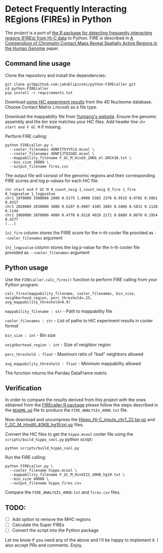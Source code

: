 # Detect Frequently Interacting REgions (FIREs) in Python

The project is a port of [the R package for detecting frequently interacting regions (FIREs) from Hi-C data](https://github.com/yycunc/FIREcaller) to Python. FIRE is described in [A Compendium of Chromatin Contact Maps Reveal Spatially Active Regions in the Human Genome](https://www.ncbi.nlm.nih.gov/pmc/articles/PMC5478386/) paper.

## Command line usage

Clone the repository and install the dependencies:
```
git clone git@github.com:jakublipinski/python-FIREcaller.git
cd python-FIREcaller
pip install -r requirements.txt
```

Download [some HiC experiment results](https://data.4dnucleome.org/browse/?experiments_in_set.biosample.biosource.individual.organism.name=human&experiments_in_set.experiment_type.display_title=in+situ+Hi-C&experimentset_type=replicate&type=ExperimentSetReplicate) from the 4D Nucleome database. Choose Contact Matrix (.mcool) as a file type.

Download the mappability file from [Yunjiang's website](http://enhancer.sdsc.edu/yunjiang/resources/genomic_features/). Ensure the genomic assembly and the bin size matches your HiC files. Add header line `chr start end F GC M` if missing.

Perform FIRE calling:
```
python FIREcaller.py \
  --cooler_filenames 4DNFIT5YVTLO.mcool \
  --cooler_filenames 4DNFIJTOIGOI.mcool \
  --mappability_filename F_GC_M_Hind3_10Kb_el.GRCh38.txt \
  --bin_size 10000 \
  --output_filename fires.csv
```

The output file will consist of the genomic regions and their corresponding FIRE scores and log p-values for each HiC file:
```
chr start end F GC M 0_count_neig 1_count_neig 0_fire 1_fire 0_logpvalue 1_logpvalue
chr1 1970000 1980000 2000 0.5175 1.0000 5365 2376 0.9515 0.8702 0.5861 0.4317
chr1 2020000 2030000 3000 0.6287 0.9907 4305 2005 0.5806 0.5831 0.1128 0.1144
chr1 2060000 2070000 4000 0.4770 0.9210 4029 2171 0.6880 0.8678 0.1954 0.4277
(...)
```

`{n}_fire` column stores the FIIRE score for the n-th cooler file provided as `--cooler_filenames` argument

`{n}_logpvalue` column stores the log p-value for the n-th cooler file provided as `--cooler_filenames` argument

## Python usage

Use the `FIREcaller.calc_fires()` function to perform FIRE calling from your Python program:

`calc_fires(mappability_filename, cooler_filenames, bin_size, neighborhood_region, perc_threshold=.25, avg_mappability_threshold=0.9)`

`mappability_filename : str` - Path to mappability file

`cooler_filenames : str` -  List of paths to HiC experiment results in cooler format

`bin_size : int` - Bin size

`neighborhood_region : int` - Size of neighbor region

`perc_threshold : float` - Maximum ratio of "bad" neighbors allowed

`avg_mappability_threshold : float` - Minimum mappability allowed        

The function returns the Pandas DataFrame matrix.

## Verification

In order to compare the results derived from this project with the ones obtained from the [FIREcaller R package](https://github.com/yycunc/FIREcaller/) please follow the steps described in the [`README.md`](https://github.com/yycunc/FIREcaller/blob/master/README.md) file to produce the `FIRE_ANALYSIS_40KB.txt` file.

Now download and uncompress the [Hippo_Hi-C_inputs_chr1_22.tar.gz](https://yunliweb.its.unc.edu/FIREcaller/example/HiC_input_for_FIREcaller/Hippo_Hi-C_inputs_chr1_22.tar.gz) and [F_GC_M_HindIII_40KB_hg19.txt.gz](https://yunliweb.its.unc.edu/FIREcaller/example/HiC_input_for_FIREcaller/F_GC_M_HindIII_40KB_hg19.txt.gz) files.

Convert the HiC files to get the `hippo.mcool` cooler file using the `scripts/build_hippo_cool.py` python script:

```
python scripts/build_hippo_cool.py
```

Run the FIRE calling:
```
python FIREcaller.py \
  --cooler_filename hippo.mcool \
  --mappability_filename F_GC_M_HindIII_40KB_hg19.txt \
  --bin_size 40000 \
  --output_filename hippo_fires.csv
```

Compare the `FIRE_ANALYSIS_40KB.txt` and `fires.csv` files.

## TODO:

- [ ] Add option to remove the MHC regions
- [ ] Calculate the Super FIREs
- [ ] Convert the script into the Python package

Let me know if you need any of the above and I'll be happy to implement it. I also accept PRs and comments. Enjoy.